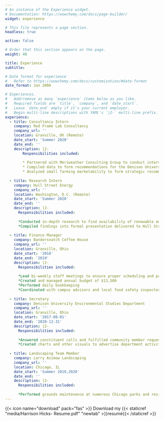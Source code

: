 ```yaml
---
# An instance of the Experience widget.
# Documentation: https://wowchemy.com/docs/page-builder/
widget: experience

# This file represents a page section.
headless: true

active: false

# Order that this section appears on the page.
weight: 40

title: Experience
subtitle:

# Date format for experience
#   Refer to https://wowchemy.com/docs/customization/#date-format
date_format: Jan 2006

# Experiences.
#   Add/remove as many `experience` items below as you like.
#   Required fields are `title`, `company`, and `date_start`.
#   Leave `date_end` empty if it's your current employer.
#   Begin multi-line descriptions with YAML's `|2-` multi-line prefix.
experience:
  - title: Consultancy Intern
    company: Red Frame Lab Consultancy
    company_url: ''
    location: Granville, Oh (Remote)
    date_start: 'Summer 2020'
    date_end: ''
    description: |2-
        Responsibilities included:
        
        * Partnered with Meriweather Consulting Group to conduct interviews and collect student feedback
        * Compiled data to form recommendations for the Denison University Knowlton Career Center
        * Analyzed small farming marketability to form strategic recommendations for Cherry Creek Farms
        
  - title: Research Intern
    company: Hull Street Energy
    company_url: ''
    location: Washington, D.C. (Remote)
    date_start: 'Summer 2020'
    date_end: ''
    description: |2-
      Responsibilities included:
      
      *Conducted in-depth research to find availability of renewable energy incentives provided to homes and property managers by the Illinois and Chicago Governments
      *Compiled findings into formal presentation delivered to Hull Street's investment team
      
  - title: Finance Manager
    company: Bandersnatch Coffee House
    company_url: ''
    location: Granville, Ohio
    date_start: '2018'
    date_end: '2019'
    description: |2-
      Responsibilities included:
      
      *Lead bi-weekly staff meetings to ensure proper scheduling and procedure for all 22 staff members
      *Created and managed annual budget of $13,500
      *Performed daily bookkeeping
      *Coordinated with campus advisors and local food safety inspectors
      
  - title: Secretary
    company: Denison University Environmental Studies Department
    company_url: ''
    location: Granville, Ohio
    date_start: '2017-08-01'
    date_end: '2020-12-31'
    description: |2-
      Responsibilities included:
      
      *Answered constituent calls and fulfilled community member requests
      *Created charts and other visuals to advertise department activites
      
  - title: Landscaping Team Member
    company: Larry Asimow Landscaping
    company_url: ''
    location: Chicago, IL
    date_start: 'Summer 2019,2020'
    date_end: ''
    description: |2-
      Responsibilities included:
      
      *Performed grounds maintenance at numerous Chicago parks and residences
---
```

{{< icon name="download" pack="fas" >}} Download my {{< staticref "media/Harrison Hicks- Resume.pdf" "newtab" >}}resumé{{< /staticref >}}